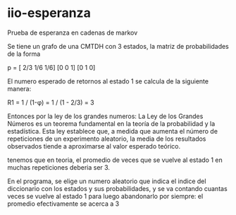 # iio-esperanza
Prueba de esperanza en cadenas de markov

Se tiene un grafo de una CMTDH con 3 estados,
la matriz de probabilidades de la forma 

p = [ 2/3 1/6 1/6]
    [0   0     1]
    [0   1     0]

El numero esperado de retornos al estado 1 se calcula de la siguiente manera:

R1 = 1 / (1-φ) = 1 / (1 - 2/3) = 3

Entonces por la ley de los grandes numeros:
La Ley de los Grandes Números es un teorema fundamental en la teoría de la probabilidad y la estadística. Esta ley establece que, a medida que aumenta el número de repeticiones de un experimento aleatorio, la media de los resultados observados tiende a aproximarse al valor esperado teórico.

tenemos que en teoria, el promedio de veces que se vuelve al estado 1 en muchas repeticiones deberia ser 3.

En el programa, se elige un numero aleatorio que indica el indice del diccionario con los estados y sus probabilidades, y se va contando cuantas veces se vuelve al estado 1 para luego abandonarlo por siempre:
el promedio efectivamente se acerca a 3
